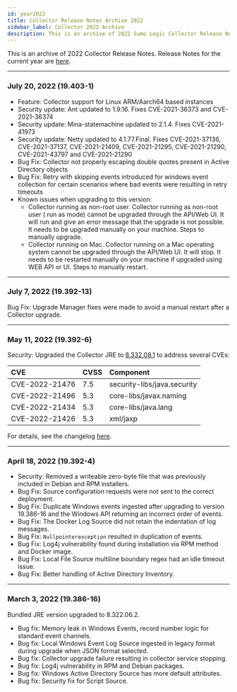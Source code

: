 ```yaml
---
id: year2022
title: Collector Release Notes Archive 2022
sidebar_label: Collector 2022 Archive
description: This is an archive of 2022 Sumo Logic Collector Release Notes.
---
```


This is an archive of 2022 Collector Release Notes. Release Notes for the current year are [here](/release-notes/collector).

---
### July 20, 2022 (19.403-1)

* Feature: Collector support for Linux ARM/Aarch64 based instances
* Security update: Ant updated to 1.9.16. Fixes CVE-2021-36373 and CVE-2021-36374
* Security update: Mina-statemachine updated to 2.1.4. Fixes CVE-2021-41973
* Security update: Netty updated to 4.1.77.Final. Fixes CVE-2021-37136, CVE-2021-37137, CVE-2021-21409, CVE-2021-21295, CVE-2021-21290, CVE-2021-43797 and CVE-2021-21290
* Bug Fix: Collector not properly escaping double quotes present in Active Directory objects
* Bug Fix: Retry with skipping events introduced for windows event collection for certain scenarios where bad events were resulting in retry timeouts
* Known issues when upgrading to this version:
  * Collector running as non-root user. Collector running as non-root user ( run as mode) cannot be upgraded through the API/Web UI. It will run and give an error message that the upgrade is not possible. It needs to be upgraded manually on your machine. Steps to manually upgrade.
  * Collector running on Mac. Collector running on a Mac operating system cannot be upgraded through the API/Web UI. It will stop. It needs to be restarted manually on your machine if upgraded using WEB API or UI. Steps to manually restart.

---
### July 7, 2022 (19.392-13)
Bug Fix: Upgrade Manager fixes were made to avoid a manual restart after a Collector upgrade.

---
### May 11, 2022 (19.392-6)
Security: Upgraded the Collector JRE to [8.332.08.1](https://github.com/corretto/corretto-8/releases/tag/8.332.08.1) to address several CVEs:

| CVE            | CVSS | Component                   |
|:----------------|:------|:----------------------------|
| CVE-2022-21476 | 7.5  | security-libs/java.security |
| CVE-2022-21496 | 5.3  | core-libs/javax.naming      |
| CVE-2022-21434 | 5.3  | core-libs/java.lang         |
| CVE-2022-21426 | 5.3  | xml/jaxp                    |


For details, see the changelog [here](https://github.com/corretto/corretto-8/blob/release-8.332.08.1/CHANGELOG.md).

---
### April 18, 2022 (19.392-4)
* Security: Removed a writeable zero-byte file that was previously included in Debian and RPM installers.
* Bug Fix: Source configuration requests were not sent to the correct deployment.
* Bug Fix: Duplicate Windows events ingested after upgrading to version 19.386-16 and the Windows API returning an incorrect order of events.
* Bug Fix: The Docker Log Source did not retain the indentation of log messages.
* Bug Fix: `Nullpointerexception` resulted in duplication of events.
* Bug Fix: Log4j vulnerability found during installation via RPM method and Docker image.
* Bug Fix: Local File Source multiline boundary regex had an idle timeout issue.
* Bug Fix: Better handling of Active Directory Inventory.

---
### March 3, 2022 (19.386-16)
Bundled JRE version upgraded to 8.322.06.2.
* Bug fix: Memory leak in Windows Events, record number logic for standard event channels.
* Bug fix: Local Windows Event Log Source ingested in legacy format during upgrade when JSON format selected.
* Bug fix: Collector upgrade failure resulting in collector service stopping.
* Bug fix: Log4j vulnerability in RPM and Debian packages.
* Bug fix: Windows Active Directory Source has more default attributes.
* Bug fix: Security fix for Script Source.
